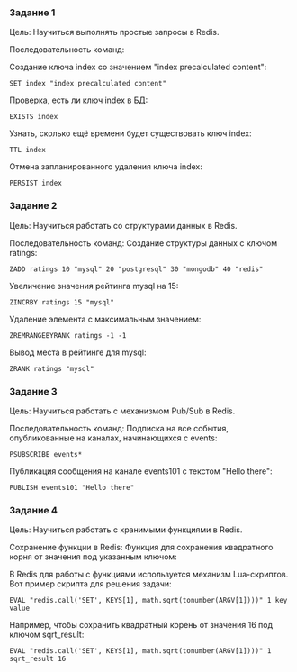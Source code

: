 ### Задание 1
Цель: Научиться выполнять простые запросы в Redis.

Последовательность команд:

Создание ключа index со значением "index precalculated content":
```
SET index "index precalculated content"
```
Проверка, есть ли ключ index в БД:
```
EXISTS index
```
Узнать, сколько ещё времени будет существовать ключ index:
```
TTL index
```
Отмена запланированного удаления ключа index:
```
PERSIST index
```

### Задание 2
Цель: Научиться работать со структурами данных в Redis.

Последовательность команд:
Создание структуры данных с ключом ratings:

```
ZADD ratings 10 "mysql" 20 "postgresql" 30 "mongodb" 40 "redis"
```

Увеличение значения рейтинга mysql на 15:

```
ZINCRBY ratings 15 "mysql"
```

Удаление элемента с максимальным значением:

```
ZREMRANGEBYRANK ratings -1 -1
```

Вывод места в рейтинге для mysql:

```
ZRANK ratings "mysql"
```

### Задание 3
Цель: Научиться работать с механизмом Pub/Sub в Redis.

Последовательность команд:
Подписка на все события, опубликованные на каналах, начинающихся с events:

```
PSUBSCRIBE events*
```

Публикация сообщения на канале events101 с текстом "Hello there":

```
PUBLISH events101 "Hello there"
```

### Задание 4
Цель: Научиться работать с хранимыми функциями в Redis.

Сохранение функции в Redis:
Функция для сохранения квадратного корня от значения под указанным ключом:

В Redis для работы с функциями используется механизм Lua-скриптов. Вот пример скрипта для решения задачи:

```
EVAL "redis.call('SET', KEYS[1], math.sqrt(tonumber(ARGV[1])))" 1 key value
```

Например, чтобы сохранить квадратный корень от значения 16 под ключом sqrt_result:

```
EVAL "redis.call('SET', KEYS[1], math.sqrt(tonumber(ARGV[1])))" 1 sqrt_result 16
```
